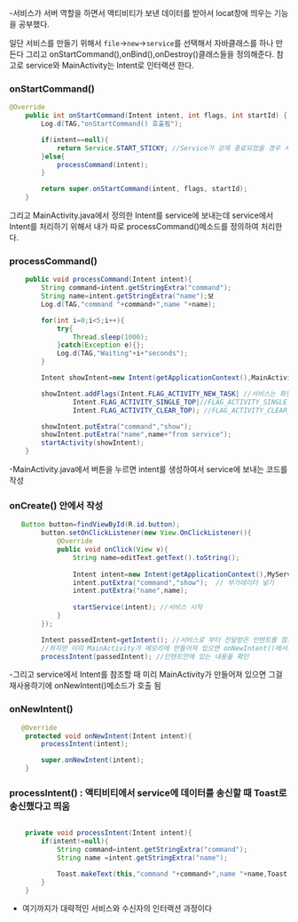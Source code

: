 -서비스가 서버 역할을 하면서 액티비티가 보낸 데이터를 받아서 locat창에 띄우는 기능을 공부했다.

일단 서비스를 만들기 위해서 `file`->`new`->`service`를 선택해서 자바클래스를 하나 만든다
그리고 onStartCommand(),onBind(),onDestroy()클래스들을 정의해준다. 참고로 service와 MainActivity는 Intent로 인터랙션 한다.
### onStartCommand()
```java
@Override
    public int onStartCommand(Intent intent, int flags, int startId) {
        Log.d(TAG,"onStartCommand() 호출됨");

        if(intent==null){
            return Service.START_STICKY; //Service가 강제 종료되었을 경우 시스템이 다시 Service를 재시작
        }else{
            processCommand(intent);
        }

        return super.onStartCommand(intent, flags, startId);
    }  
```    
 
그리고 MainActivity.java에서 정의한 Intent를 service에 보내는데 service에서 Intent를 처리하기 위해서 내가 따로 processCommand()메소드를 정의하여 처리한다.
### processCommand()
```java
    public void processCommand(Intent intent){
        String command=intent.getStringExtra("command");
        String name=intent.getStringExtra("name");보
        Log.d(TAG,"command "+command+",name "+name);

        for(int i=0;i<5;i++){
            try{
                Thread.sleep(1000);
            }catch(Exception e){};
            Log.d(TAG,"Waiting"+i+"seconds");
        }

        Intent showIntent=new Intent(getApplicationContext(),MainActivity.class);

        showIntent.addFlags(Intent.FLAG_ACTIVITY_NEW_TASK| //서비스는 화면이 없기에 화면을 만들기 위해FLAG_ACTIVITY_NEW_TASK를 씀
                Intent.FLAG_ACTIVITY_SINGLE_TOP|//FLAG_ACTIVITY_SINGLE_TOP:화면이 이미 만들어져 있으면 그 화면을 보여달라는 의미이다
                Intent.FLAG_ACTIVITY_CLEAR_TOP); //FLAG_ACTIVITY_CLEAR_TOP:화면이 여러개 쌓여있으면 위에거를 없애라는 의미

        showIntent.putExtra("command","show");
        showIntent.putExtra("name",name+"from service");
        startActivity(showIntent);
    }
```
-MainActivity.java에서 버튼을 누르면 intent를 생성하여서 service에 보내는 코드를 작성
### onCreate() 안에서 작성
```java
   Button button=findViewById(R.id.button);
        button.setOnClickListener(new View.OnClickListener(){
            @Override
            public void onClick(View v){
                String name=editText.getText().toString();
                
                Intent intent=new Intent(getApplicationContext(),MyService.class); //인텐트 객체 생성,인텐트는 서비스와 인터랙션을 하기위함임
                intent.putExtra("command","show");  // 부가데이터 넣기
                intent.putExtra("name",name);
                
                startService(intent); //서비스 시작
            }
        });

        Intent passedIntent=getIntent(); //서비스로 부터 전달받은 인텐트를 참조(MainActivity가 메모리에 만들어져 있지 않은 상태라면 onCreate()메서드 안에 getIntent()를 호출하여 인텐트 참조) 
        //하지만 이미 MainActivity가 메모리에 만들어져 있으면 onNewIntent()메서드가 호출됨
        processIntent(passedIntent); //인텐트안에 있는 내용을 확인
```



-그리고 service에서 Intent를 참조할 때 미리 MainActivity가 만들어져 있으면 그걸 재사용하기에 onNewIntent()메소드가 호출 됨
### onNewIntent()
```java
   @Override
    protected void onNewIntent(Intent intent){
        processIntent(intent);

        super.onNewIntent(intent);
    }
```


### processIntent() : 액티비티에서 service에 데이터를 송신할 때 Toast로 송신했다고 띄움
```java

    private void processIntent(Intent intent){ 
        if(intent!=null){
            String command=intent.getStringExtra("command"); 
            String name =intent.getStringExtra("name");

            Toast.makeText(this,"command "+command+",name "+name,Toast.LENGTH_LONG).show();
        }
    }
```

- 여기까지가 대략적인 서비스와 수신자의 인터랙션 과정이다

